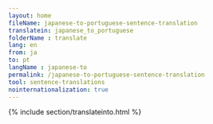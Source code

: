 ```yaml
---
layout: home
fileName: japanese-to-portuguese-sentence-translation
translatein: japanese_to_portuguese
folderName : translate
lang: en
from: ja
to: pt
langName : japanese-to
permalink: /japanese-to-portuguese-sentence-translation
tool: sentence-translations
nointernationalization: true
---
```

{% include section/translateinto.html %}
